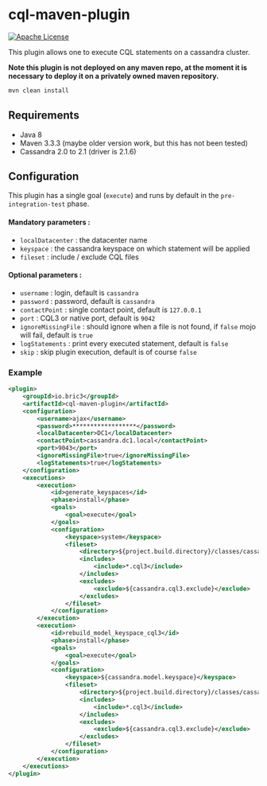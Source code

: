 # cql-maven-plugin

[![Apache License](http://img.shields.io/badge/license-Apache-blue.svg) ](https://github.com/bric3/cql-maven-plugin/blob/master/LICENSE)


This plugin allows one to execute CQL statements on a cassandra cluster.

**Note this plugin is not deployed on any maven repo, at the moment it is necessary to deploy it on a privately owned maven repository.**

```bash
mvn clean install
```

## Requirements

 * Java 8
 * Maven 3.3.3 (maybe older version work, but this has not been tested)
 * Cassandra 2.0 to 2.1 (driver is 2.1.6)

## Configuration

This plugin has a single goal (`execute`) and runs by default in the `pre-integration-test` phase.

#### Mandatory parameters :

 * `localDatacenter` : the datacenter name
 * `keyspace` : the cassandra keyspace on which statement will be applied
 * `fileset` : include / exclude CQL files

#### Optional parameters :

 * `username` : login, default is `cassandra`
 * `password` : password, default is `cassandra`
 * `contactPoint` : single contact point, default is `127.0.0.1`
 * `port` : CQL3 or native port, default is `9042`
 * `ignoreMissingFile` : should ignore when a file is not found, if `false` mojo will fail, default is `true`
 * `logStatements` : print every executed statement, default is `false`
 * `skip` : skip plugin execution, default is of course `false`

### Example

```xml
<plugin>
    <groupId>io.bric3</groupId>
    <artifactId>cql-maven-plugin</artifactId>
    <configuration>
        <username>ajax</username>
        <password>******************</password>
        <localDatacenter>DC1</localDatacenter>
        <contactPoint>cassandra.dc1.local</contactPoint>
        <port>9043</port>
        <ignoreMissingFile>true</ignoreMissingFile>
        <logStatements>true</logStatements>
    </configuration>
    <executions>
        <execution>
            <id>generate_keyspaces</id>
            <phase>install</phase>
            <goals>
                <goal>execute</goal>
            </goals>
            <configuration>
                <keyspace>system</keyspace>
                <fileset>
                    <directory>${project.build.directory}/classes/cassandra/all-keyspaces</directory>
                    <includes>
                        <include>*.cql3</include>
                    </includes>
                    <excludes>
                        <exclude>${cassandra.cql3.exclude}</exclude>
                    </excludes>
                </fileset>
            </configuration>
        </execution>
        <execution>
            <id>rebuild_model_keyspace_cql3</id>
            <phase>install</phase>
            <goals>
                <goal>execute</goal>
            </goals>
            <configuration>
                <keyspace>${cassandra.model.keyspace}</keyspace>
                <fileset>
                    <directory>${project.build.directory}/classes/cassandra/model</directory>
                    <includes>
                        <include>*.cql3</include>
                    </includes>
                    <excludes>
                        <exclude>${cassandra.cql3.exclude}</exclude>
                    </excludes>
                </fileset>
            </configuration>
        </execution>
    </executions>
</plugin>

```


